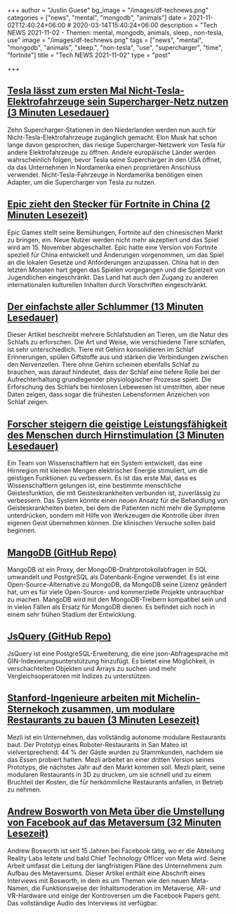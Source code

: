 +++
author = "Justin Guese"
bg_image = "/images/df-technews.png"
categories = ["news", "mental", "mongodb", "animals"]
date = 2021-11-02T12:40:24+06:00 # 2020-03-14T15:40:24+06:00
description = "Tech NEWS 2021-11-02 - Themen: mental, mongodb, animals, sleep., non-tesla, use"
image = "/images/df-technews.png"
tags = ["news", "mental", "mongodb", "animals", "sleep.", "non-tesla", "use", "supercharger", "time", "fortnite"]
title = "Tech NEWS 2021-11-02"
type = "post"

+++

## [Tesla lässt zum ersten Mal Nicht-Tesla-Elektrofahrzeuge sein Supercharger-Netz nutzen (3 Minuten Lesedauer)](https://www.theverge.com/2021/11/1/22757159/tesla-supercharge-ev-pilot-netherlands)

 Zehn Supercharger-Stationen in den Niederlanden werden nun auch für Nicht-Tesla-Elektrofahrzeuge zugänglich gemacht. Elon Musk hat schon lange davon gesprochen, das riesige Supercharger-Netzwerk von Tesla für andere Elektrofahrzeuge zu öffnen. Andere europäische Länder werden wahrscheinlich folgen, bevor Tesla seine Supercharger in den USA öffnet, da das Unternehmen in Nordamerika einen proprietären Anschluss verwendet. Nicht-Tesla-Fahrzeuge in Nordamerika benötigen einen Adapter, um die Supercharger von Tesla zu nutzen.

## [Epic zieht den Stecker für Fortnite in China (2 Minuten Lesezeit)](https://techcrunch.com/2021/11/01/epic-pulls-plug-on-fortnite-in-china/)

 Epic Games stellt seine Bemühungen, Fortnite auf den chinesischen Markt zu bringen, ein. Neue Nutzer werden nicht mehr akzeptiert und das Spiel wird am 15. November abgeschaltet. Epic hatte eine Version von Fortnite speziell für China entwickelt und Änderungen vorgenommen, um das Spiel an die lokalen Gesetze und Anforderungen anzupassen. China hat in den letzten Monaten hart gegen das Spielen vorgegangen und die Spielzeit von Jugendlichen eingeschränkt. Das Land hat auch den Zugang zu anderen internationalen kulturellen Inhalten durch Vorschriften eingeschränkt.

## [Der einfachste aller Schlummer (13 Minuten Lesedauer)](https://www.science.org/content/article/if-alive-sleeps-brainless-creatures-shed-light-why-we-slumber/1/0100017ce01f4e38-70b79371-80cc-49cf-8e6b-0ff1533d77f1-000000/QKDja0usBm2XsRfT5I7m-kV4jbVrpqZqfD4TvUdpdnY=221)

 Dieser Artikel beschreibt mehrere Schlafstudien an Tieren, um die Natur des Schlafs zu erforschen. Die Art und Weise, wie verschiedene Tiere schlafen, ist sehr unterschiedlich. Tiere mit Gehirn konsolidieren im Schlaf Erinnerungen, spülen Giftstoffe aus und stärken die Verbindungen zwischen den Nervenzellen. Tiere ohne Gehirn scheinen ebenfalls Schlaf zu brauchen, was darauf hindeutet, dass der Schlaf eine tiefere Rolle bei der Aufrechterhaltung grundlegender physiologischer Prozesse spielt. Die Erforschung des Schlafs bei hirnlosen Lebewesen ist umstritten, aber neue Daten zeigen, dass sogar die frühesten Lebensformen Anzeichen von Schlaf zeigen.

## [Forscher steigern die geistige Leistungsfähigkeit des Menschen durch Hirnstimulation (3 Minuten Lesedauer)](https://medicalxpress.com/news/2021-11-boost-human-mental-function-brain.html)

 Ein Team von Wissenschaftlern hat ein System entwickelt, das eine Hirnregion mit kleinen Mengen elektrischer Energie stimuliert, um die geistigen Funktionen zu verbessern. Es ist das erste Mal, dass es Wissenschaftlern gelungen ist, eine bestimmte menschliche Geistesfunktion, die mit Geisteskrankheiten verbunden ist, zuverlässig zu verbessern. Das System könnte einen neuen Ansatz für die Behandlung von Geisteskrankheiten bieten, bei dem die Patienten nicht mehr die Symptome unterdrücken, sondern mit Hilfe von Werkzeugen die Kontrolle über ihren eigenen Geist übernehmen können. Die klinischen Versuche sollen bald beginnen.

## [MangoDB (GitHub Repo)](https://github.com/MangoDB-io/MangoDB)

 MangoDB ist ein Proxy, der MongoDB-Drahtprotokollabfragen in SQL umwandelt und PostgreSQL als Datenbank-Engine verwendet. Es ist eine Open-Source-Alternative zu MongoDB, da MongoDB seine Lizenz geändert hat, um es für viele Open-Source- und kommerzielle Projekte unbrauchbar zu machen. MangoDB wird mit den MongoDB-Treibern kompatibel sein und in vielen Fällen als Ersatz für MongoDB dienen. Es befindet sich noch in einem sehr frühen Stadium der Entwicklung.

## [JsQuery (GitHub Repo)](https://github.com/postgrespro/jsquery)

 JsQuery ist eine PostgreSQL-Erweiterung, die eine json-Abfragesprache mit GIN-Indexierungsunterstützung hinzufügt. Es bietet eine Möglichkeit, in verschachtelten Objekten und Arrays zu suchen und mehr Vergleichsoperatoren mit Indizes zu unterstützen.

## [Stanford-Ingenieure arbeiten mit Michelin-Sternekoch zusammen, um modulare Restaurants zu bauen (3 Minuten Lesezeit)](https://techcrunch.com/2021/11/01/stanford-engineers-team-up-with-michelin-star-chef-to-build-modular-restaurants/)

 Mezli ist ein Unternehmen, das vollständig autonome modulare Restaurants baut. Der Prototyp eines Roboter-Restaurants in San Mateo ist vielversprechend: 44 % der Gäste wurden zu Stammkunden, nachdem sie das Essen probiert hatten. Mezli arbeitet an einer dritten Version seines Prototyps, die nächstes Jahr auf den Markt kommen soll. Mezli plant, seine modularen Restaurants in 3D zu drucken, um sie schnell und zu einem Bruchteil der Kosten, die für herkömmliche Restaurants anfallen, in Betrieb zu nehmen.

## [Andrew Bosworth von Meta über die Umstellung von Facebook auf das Metaversum (32 Minuten Lesezeit)](https://www.theverge.com/22752986/meta-facebook-andrew-bosworth-interview-metaverse-vr-ar)

 Andrew Bosworth ist seit 15 Jahren bei Facebook tätig, wo er die Abteilung Reality Labs leitete und bald Chief Technology Officer von Meta wird. Seine Arbeit umfasst die Leitung der langfristigen Pläne des Unternehmens zum Aufbau des Metaversums. Dieser Artikel enthält eine Abschrift eines Interviews mit Bosworth, in dem es um Themen wie den neuen Meta-Namen, die Funktionsweise der Inhaltsmoderation im Metaverse, AR- und VR-Hardware und einige der Kontroversen um die Facebook Papers geht. Das vollständige Audio des Interviews ist verfügbar.

